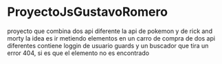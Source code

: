 # ProyectoJsGustavoRomero

proyecto que combina dos api diferente la api de pokemon y de rick and morty
la idea es ir metiendo elementos en un carro de compra de dos api diferentes
contiene loggin de usuario  guards y un  buscador que tira un error 404, si  es que el 
elemento no es encontrado